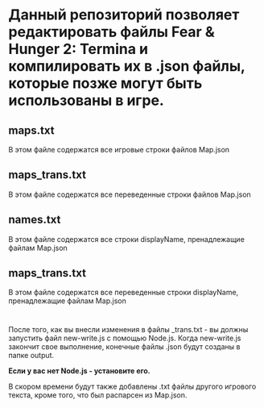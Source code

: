 # Данный репозиторий позволяет редактировать файлы Fear & Hunger 2: Termina и компилировать их в .json файлы, которые позже могут быть использованы в игре.
## maps.txt
В этом файле содержатся все игровые строки файлов Map.json
## maps_trans.txt
В этом файле содержатся все переведенные строки файлов Map.json
## names.txt 
В этом файле содержатся все строки displayName, пренадлежащие файлам Map.json
## maps_trans.txt
В этом файле содержатся все переведенные строки displayName, пренадлежащие файлам Map.json
#
После того, как вы внесли изменения в файлы _trans.txt - вы должны запустить файл new-write.js с помощью Node.js.
Когда new-write.js закончит свое выполнение, конечные файлы .json будут созданы в папке output.

**Если у вас нет Node.js - установите его.**

В скором времени будут также добавлены .txt файлы другого игрового текста, кроме того, что был распарсен из Map.json.
